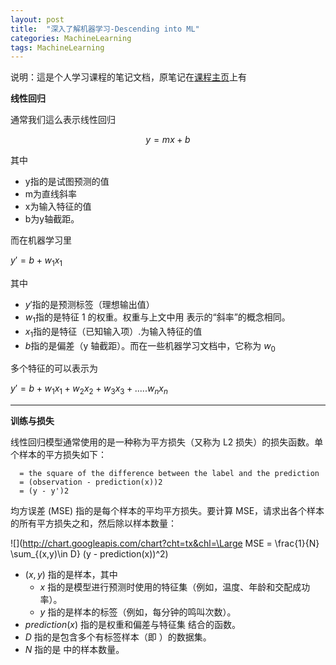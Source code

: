 ```yaml
---
layout: post
title:  "深入了解机器学习-Descending into ML"
categories: MachineLearning
tags: MachineLearning
---
```


说明：這是个人学习课程的笔记文档，原笔记在[课程主页](https://developers.google.com/machine-learning/crash-course/)上有

**线性回归**

通常我们這么表示线性回归
	
$$y = mx + b$$

其中

- y指的是试图预测的值
- m为直线斜率
- x为输入特征的值
- b为y轴截距。

而在机器学习里

$y' = b + w_1x_1$

其中

- $y'$指的是预测标签（理想输出值）
- $w_1$指的是特征 1 的权重。权重与上文中用  表示的“斜率”的概念相同。
- $x_1$指的是特征（已知输入项）.为输入特征的值
- $b$指的是偏差（y 轴截距）。而在一些机器学习文档中，它称为 $w_0$

多个特征的可以表示为

$y' = b + w_1x_1 + w_2x_2 + w_3x_3+ .....w_nx_n$

-----------------------------

**训练与损失**

线性回归模型通常使用的是一种称为平方损失（又称为 L2 损失）的损失函数。单个样本的平方损失如下：

	  = the square of the difference between the label and the prediction
	  = (observation - prediction(x))2
	  = (y - y')2

均方误差 (MSE) 指的是每个样本的平均平方损失。要计算 MSE，请求出各个样本的所有平方损失之和，然后除以样本数量：

![](http://chart.googleapis.com/chart?cht=tx&chl=\Large MSE = \frac{1}{N} \sum_{(x,y)\in D} (y - prediction(x))^2)

 - $(x, y)$ 指的是样本，其中
 	- $x$ 指的是模型进行预测时使用的特征集（例如，温度、年龄和交配成功率）。
 	- $y$ 指的是样本的标签（例如，每分钟的鸣叫次数）。
 - $prediction(x)$ 指的是权重和偏差与特征集  结合的函数。
 - $D$ 指的是包含多个有标签样本（即 ）的数据集。
 - $N$ 指的是  中的样本数量。
